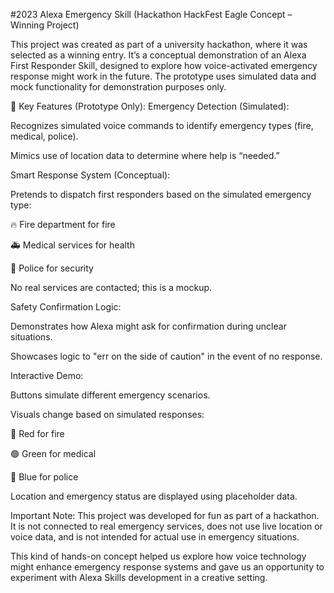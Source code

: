 #2023 Alexa Emergency Skill (Hackathon HackFest Eagle Concept – Winning Project)

This project was created as part of a university hackathon, where it was selected as a winning entry. It’s a conceptual demonstration of an Alexa First Responder Skill, designed to explore how voice-activated emergency response might work in the future. The prototype uses simulated data and mock functionality for demonstration purposes only.

🔧 Key Features (Prototype Only):
Emergency Detection (Simulated):

Recognizes simulated voice commands to identify emergency types (fire, medical, police).

Mimics use of location data to determine where help is “needed.”

Smart Response System (Conceptual):

Pretends to dispatch first responders based on the simulated emergency type:

🔥 Fire department for fire

🚑 Medical services for health

🚓 Police for security

No real services are contacted; this is a mockup.

Safety Confirmation Logic:

Demonstrates how Alexa might ask for confirmation during unclear situations.

Showcases logic to "err on the side of caution" in the event of no response.

Interactive Demo:

Buttons simulate different emergency scenarios.

Visuals change based on simulated responses:

🔴 Red for fire

🟢 Green for medical

🔵 Blue for police

Location and emergency status are displayed using placeholder data.

Important Note:
This project was developed for fun as part of a hackathon. It is not connected to real emergency services, does not use live location or voice data, and is not intended for actual use in emergency situations.

This kind of hands-on concept helped us explore how voice technology might enhance emergency response systems and gave us an opportunity to experiment with Alexa Skills development in a creative setting.
